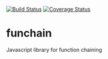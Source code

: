 [![Build Status](https://travis-ci.org/pvarambally/funchain.svg?branch=master)](https://travis-ci.org/pvarambally/funchain)
[![Coverage Status](https://coveralls.io/repos/github/pvarambally/funchain/badge.svg?branch=master)](https://coveralls.io/github/pvarambally/funchain?branch=master)

# funchain
Javascript library for function chaining
